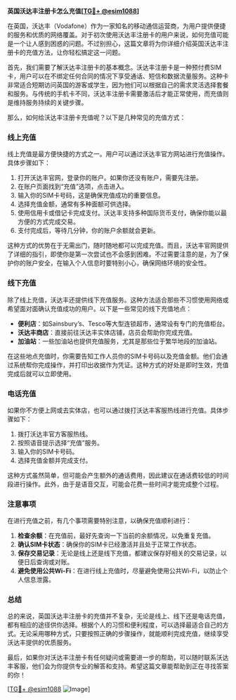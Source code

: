 **英国沃达丰注册卡怎么充值[[TG💪+ @esim1088](https://t.me/s/esim1088)]**

在英国，沃达丰（Vodafone）作为一家知名的移动通信运营商，为用户提供便捷的服务和优质的网络覆盖。对于初次使用沃达丰注册卡的用户来说，如何充值可能是一个让人感到困惑的问题。不过别担心，这篇文章将为你详细介绍英国沃达丰注册卡的充值方法，让你轻松搞定这一问题。

首先，我们需要了解沃达丰注册卡的基本概念。沃达丰注册卡是一种预付费SIM卡，用户可以在不绑定任何合同的情况下享受通话、短信和数据流量服务。这种卡非常适合短期访问英国的游客或学生，因为他们可以根据自己的需求灵活选择套餐和服务。与传统的手机卡不同，沃达丰注册卡需要激活后才能正常使用，而充值则是维持服务持续的关键步骤。

那么，如何给沃达丰注册卡充值呢？以下是几种常见的充值方式：

### **线上充值**
线上充值是最方便快捷的方式之一。用户可以通过沃达丰官方网站进行充值操作。具体步骤如下：
1. 打开沃达丰官网，登录你的账户。如果你还没有账户，需要先注册。
2. 在账户页面找到“充值”选项，点击进入。
3. 输入你的SIM卡号码，这是确保充值成功的重要信息。
4. 选择充值金额，通常有多种面额可供选择。
5. 使用信用卡或借记卡完成支付。沃达丰支持多种国际货币支付，确保你能以最方便的方式完成交易。
6. 支付完成后，等待几分钟，你的账户余额就会更新。

这种方式的优势在于无需出门，随时随地都可以完成充值。而且，沃达丰官网提供了详细的指引，即使你是第一次尝试也不会感到困难。不过需要注意的是，为了保护你的账户安全，在输入个人信息时要特别小心，确保网络环境的安全性。

### **线下充值**
除了线上充值，沃达丰还提供线下充值服务。这种方法适合那些不习惯使用网络或希望面对面确认充值成功的用户。以下是一些常见的线下充值地点：
- **便利店**：如Sainsbury’s、Tesco等大型连锁超市，通常设有专门的充值柜台。
- **沃达丰商店**：直接前往沃达丰实体店铺，店员会帮助你完成充值。
- **加油站**：一些加油站也提供充值服务，尤其是那些位于繁华地段的加油站。

在这些地点充值时，你需要告知工作人员你的SIM卡号码以及充值金额。他们会通过系统帮你完成操作，并打印出收据作为凭证。这种方式的好处是即时生效，充值完成后就可以立即使用。

### **电话充值**
如果你不方便上网或去实体店，也可以通过拨打沃达丰客服热线进行充值。具体步骤如下：
1. 拨打沃达丰官方客服热线。
2. 按照语音提示选择“充值”服务。
3. 输入你的SIM卡号码。
4. 选择充值金额并完成支付。

这种方式虽然简单，但可能会产生额外的通话费用，因此建议在通话费较低的时间段进行操作。此外，由于是语音交互，可能会花费一些时间才能完成整个过程。

### **注意事项**
在进行充值之前，有几个事项需要特别注意，以确保充值顺利进行：
1. **检查余额**：在充值前，最好先查询一下当前的余额情况，以免重复充值。
2. **确认SIM卡状态**：确保你的SIM卡已经激活并且处于正常工作状态。
3. **保存交易记录**：无论是线上还是线下充值，都建议保存好相关的交易记录，以便日后查询或对账。
4. **避免使用公共Wi-Fi**：在进行线上充值时，尽量避免使用公共Wi-Fi，以防止个人信息泄露。

### **总结**
总的来说，英国沃达丰注册卡的充值并不复杂，无论是线上、线下还是电话充值，都有相应的途径供你选择。根据个人的习惯和便利程度，可以选择最适合自己的方式。无论采用哪种方式，只要按照正确的步骤操作，就能顺利完成充值，继续享受沃达丰提供的优质服务。

最后，如果你对沃达丰注册卡有任何疑问或需要进一步的帮助，可以随时联系沃达丰客服，他们会为你提供专业的解答和支持。希望这篇文章能帮助到正在寻找答案的你！

[[TG💪+ @esim1088](https://t.me/s/esim1088) ![Image](https://i.postimg.cc/4NQfJmqS/Snipaste-2025-05-13-00-14-12.png)]